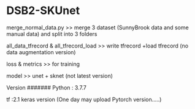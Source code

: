 # DSB2-SKUnet
merge_normal_data.py  >>  merge 3 dataset (SunnyBrook data and some manual data) and split into 3 folders  

all_data_tfrecord  &  all_tfrecord_load  >>  write tfrecord  +load tfrecord (no data augmentation version)

loss  &  metrics  >>  for training

model  >>  unet + sknet (not latest version)


Version
#######
Python : 3.7.7

tf :2.1
keras version
(One day may upload Pytorch version.....)
